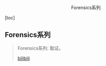 <center>Forensics系列</center>





[toc]









## Forensics系列

> Forensics系列: 取证。
>
> [bilibili](https://www.bilibili.com/video/BV1hnUSYpEXU)